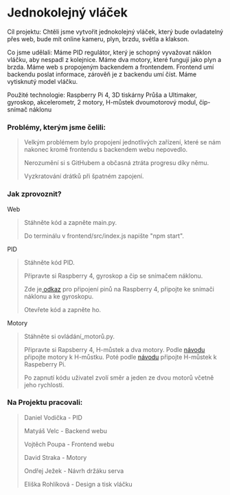 <h1>Jednokolejný vláček</h1>

<p>Cíl projektu: Chtěli jsme vytvořit jednokolejný vláček, který bude ovladatelný přes web, bude mít online kameru, plyn, brzdu, světla a klakson.</p>
<p>Co jsme udělali: Máme PID regulátor, který je schopný vyvažovat náklon vláčku, aby nespadl z kolejnice. Máme dva motory, které fungují jako plyn a brzda. Máme web s propojeným backendem a frontendem. Frontend umí backendu poslat informace, zárověň je z backendu umí číst. Máme vytisknutý model vláčku.</p>
<p>Použité technologie: Raspberry Pi 4, 3D tiskárny Průša a Ultimaker, gyroskop, akcelerometr, 2 motory, H-můstek dvoumotorový modul, čip-snímač náklonu</p>

<h3>Problémy, kterým jsme čelili:</h3>
<blockquote>
  <p>Velkým problémem bylo propojení jednotlivých zařízení, které se nám nakonec kromě frontendu s backendem webu nepovedlo.</p>
  <p>Nerozumění si s GitHubem a občasná ztráta progresu díky němu.</p>
  <p>Vyzkratování drátků při špatném zapojení.</p>
</blockquote>

<h3>Jak zprovoznit?</h3>
<p>Web</p>
  <blockquote>
  <p>Stáhněte kód a zapněte main.py.</p>
  <p>Do terminálu v frontend/src/index.js napište "npm start".</p>
  </blockquote>
<p>PID</p>
  <blockquote>
  <p>Stáhněte kód PID.</p>
  <p>Připravte si Raspberry 4, gyroskop a čip se snímačem náklonu.</p>
  <p>Zde je<a href="https://community.home-assistant.io/t/rf-reader-add-on/215938" title="Raspberry"> odkaz</a> pro připojení pinů na Raspberry 4, připojte ke snímači  náklonu a ke gyroskopu.</p>
  <p>Otevřete kód a zapněte ho.</p>
  </blockquote>
<p>Motory</p>
  <blockquote>
  <p>Stáhněte si ovládání_motorů.py.</p>
  <p>Připravte si Rapsberry 4, H-můstek a dva motory. Podle <a href="https://www.laskakit.cz/h-mustek-pro-krokovy-motor-l298n--dualni-motorovy-modul/?fbclid=IwAR0J27osccefwn7pToaFZcSSnsyBQMDsZQR1tKhF3giljvfZypOPq0dzVVA" title="Raspberry"> návodu</a> připojte motory k H-můstku. Poté podle <a href="https://linuxhint.com/gpio-pinout-raspberry-pi/?fbclid=IwAR1znVWyQl8cOaeNnZQT-NhUi1AKmjtEbqqe3JVRpIrP07jrFHfq8apKdns" title="Raspberry"> návodu</a> připojte H-můstek k Raspeberry Pi.
  <p>Po zapnutí kódu uživatel zvolí směr a jeden ze dvou motorů včetně jeho rychlosti.</p>
  </blockquote>
  
<h3>Na Projektu pracovali:</h3>
  <blockquote>
  <p>Daniel Vodička - PID</p>
  <p>Matyáš Velc - Backend webu</p>
  <p>Vojtěch Poupa - Frontend webu</p>
  <p>David Straka - Motory</p>
  <p>Ondřej Ježek - Návrh držáku serva</p>
  <p>Eliška Rohlíková - Design a tisk vláčku</p>

